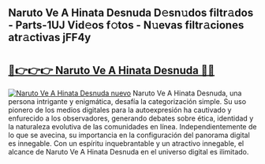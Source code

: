 ## Naruto Ve A Hinata Desnuda D𝚎sn𝚞dos filtr𝚊dos - Parts-1UJ Vid𝚎os f𝚘tos - N𝚞evas filtr𝚊ciones atr𝚊ctivas jFF4y

# <h2><a href="http://mbav8u3.tromn.icu/?c=Naruto+Ve+A+Hinata+Desnuda">🔗👉👉👉 Naruto Ve A Hinata Desnuda 🔗🔗</a></h2>

[![Naruto Ve A Hinata Desnuda nuevo](https://i.imgur.com/pEAQMta.gif)](http://mbav8u3.tromn.icu/?c=Naruto+Ve+A+Hinata+Desnuda)
Naruto Ve A Hinata Desnuda, una persona intrigante y enigmática, desafía la categorización simple. Su uso pionero de los medios digitales para la autoexpresión ha cautivado y enfurecido a los observadores, generando debates sobre ética, identidad y la naturaleza evolutiva de las comunidades en línea. Independientemente de lo que se avecina, su importancia en la configuración del panorama digital es innegable. Con un espíritu inquebrantable y un atractivo innegable, el alcance de Naruto Ve A Hinata Desnuda en el universo digital es ilimitado.
